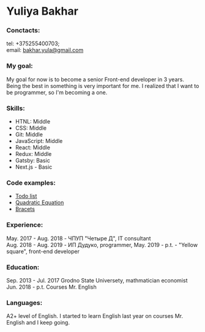 # Yuliya Bakhar

### Conctacts:

tel: +375255400703;  
email: bakhar.yula@gmail.com

### My goal:

My goal for now is to become a senior Front-end developer in 3 years. Being the best in something is very important for me. I realized that I want to be programmer, so I'm becoming a one.

### Skills:

- HTNL: Middle
- CSS: Middle
- Git: Middle
- JavaScript: Middle
- React: Middle
- Redux: Middle
- Gatsby: Basic
- Next.js - Basic

### Code examples:

- [Todo list](https://github.com/YuliaBakhar/todolist)
- [Quadratic Equation](https://github.com/YuliaBakhar/quadratic-equation)
- [Bracets](https://github.com/YuliaBakhar/additional_5)

### Experience:

May. 2017 - Aug. 2018 - ЧПУП "Четыре Д", IT consultant  
Aug. 2018 - Aug. 2019 - ИП Дудуко, programmer,
May. 2019 - p.t. - "Yellow square", front-end developer

### Education:

Sep. 2013 - Jul. 2017 Grodno State Universety, mathmatician economist
Jun. 2018 - p.t. Courses Mr. English

### Languages:

A2+ level of English. I started to learn English last year on courses Mr. English and I keep going.
